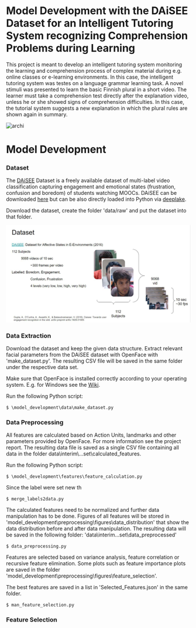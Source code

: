 # Model Development with the DAiSEE Dataset for an Intelligent Tutoring System recognizing Comprehension Problems during Learning
This project is meant to develop an intelligent tutoring system monitoring the learning and comprehension process of 
complex material during e.g. online classes or e-learning environments. In this case, the intelligent tutoring system was 
testes on a language grammar learning task. A novel stimuli was presented to learn the basic Finnish plural in a short 
video. The learner must take a comprehension test directly after the explanation video, unless he or she showed signs of 
comprehension difficulties. In this case, the tutorial system suggests a new explanation in which the plural rules are 
shown again in summary.

![archi](Architecture.PNG)

# Model Development


### Dataset
The [DAiSEE](https://arxiv.org/abs/1609.01885) Dataset is a freely available dataset of multi-label video classification
 capturing engagement and emotional states (frustration, confusion and boredom) of students watching MOOCs.
 DAiSEE can be downloaded [here](https://people.iith.ac.in/vineethnb/resources/daisee/index.html) but can be also 
 directly loaded into Python via [deeplake](https://datasets.activeloop.ai/docs/ml/datasets/daisee-dataset/).

Download the dataset, create the folder 'data/raw' and put the dataset into that folder.  

![alt-text](Daisee.png) 
  


### Data Extraction
Download the dataset and keep the given data structure.
Extract relevant facial parameters from the DAiSEE dataset with OpenFace with 'make_dataset.py'. The resulting CSV 
file will be saved in the same folder under the respective data set.

Make sure that OpenFace is installed correctly according to your operating system. 
E.g. for Windows see the [Wiki](https://github.com/TadasBaltrusaitis/OpenFace/wiki/Windows-Installation).

Run the following Python script:

    $ \model_development\data\make_dataset.py



### Data Preprocessing
All features are calculated based on Action Units, landmarks and other parameters provided by OpenFace. 
For more information see the project report. The resulting data file is saved as a single CSV file containing all data in 
the folder data\interim\\...set\calculated_features.

Run the following Python script:

    $ \model_development\features\feature_calculation.py


Since the label were set new th

    $ merge_labels2data.py


The calculated features need to be normalized and further data manipulation has to be done. Figures of all features will
be stored in 'model_development\preprocessing\figures\data_distribution\' that show the data distribution before and 
after data manipulation. 
The resulting data will be saved in the following folder: 'data\interim\...set\data_preprocessed\'

    $ data_preprocessing.py

Features are selected based on variance analysis, feature correlation or recursive feature elimination. 
Some plots such as feature importance plots are saved in the folder
'model_development\preprocessing\figures\feature_selection\'. 

The best features are saved in a list in 'Selected_Features.json' in the same folder.

    $ man_feature_selection.py

### Feature Selection






